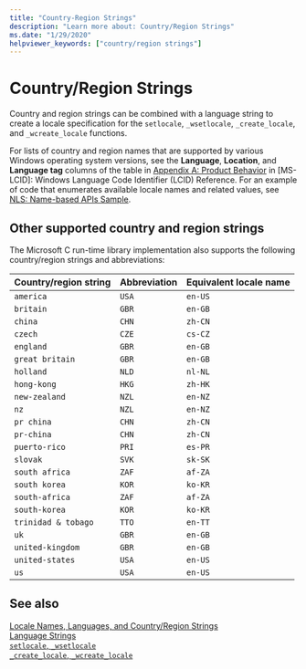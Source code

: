 ```yaml
---
title: "Country-Region Strings"
description: "Learn more about: Country/Region Strings"
ms.date: "1/29/2020"
helpviewer_keywords: ["country/region strings"]
---
```

# Country/Region Strings

Country and region strings can be combined with a language string to create a locale specification for the `setlocale`, `_wsetlocale`, `_create_locale`, and `_wcreate_locale` functions.

For lists of country and region names that are supported by various Windows operating system versions, see the **Language**, **Location**, and **Language tag** columns of the table in [Appendix A: Product Behavior](/openspecs/windows_protocols/ms-lcid/a9eac961-e77d-41a6-90a5-ce1a8b0cdb9c) in \[MS-LCID]: Windows Language Code Identifier (LCID) Reference. For an example of code that enumerates available locale names and related values, see [NLS: Name-based APIs Sample](/windows/win32/intl/nls--name-based-apis-sample).

## Other supported country and region strings

The Microsoft C run-time library implementation also supports the following country/region strings and abbreviations:

|Country/region string|Abbreviation|Equivalent locale name|
|----------------------------|------------------|----------------------------|
|`america`|`USA`|`en-US`|
|`britain`|`GBR`|`en-GB`|
|`china`|`CHN`|`zh-CN`|
|`czech`|`CZE`|`cs-CZ`|
|`england`|`GBR`|`en-GB`|
|`great britain`|`GBR`|`en-GB`|
|`holland`|`NLD`|`nl-NL`|
|`hong-kong`|`HKG`|`zh-HK`|
|`new-zealand`|`NZL`|`en-NZ`|
|`nz`|`NZL`|`en-NZ`|
|`pr china`|`CHN`|`zh-CN`|
|`pr-china`|`CHN`|`zh-CN`|
|`puerto-rico`|`PRI`|`es-PR`|
|`slovak`|`SVK`|`sk-SK`|
|`south africa`|`ZAF`|`af-ZA`|
|`south korea`|`KOR`|`ko-KR`|
|`south-africa`|`ZAF`|`af-ZA`|
|`south-korea`|`KOR`|`ko-KR`|
|`trinidad & tobago`|`TTO`|`en-TT`|
|`uk`|`GBR`|`en-GB`|
|`united-kingdom`|`GBR`|`en-GB`|
|`united-states`|`USA`|`en-US`|
|`us`|`USA`|`en-US`|

## See also

[Locale Names, Languages, and Country/Region Strings](../c-runtime-library/locale-names-languages-and-country-region-strings.md)<br/>
[Language Strings](../c-runtime-library/language-strings.md)<br/>
[`setlocale`, `_wsetlocale`](../c-runtime-library/reference/setlocale-wsetlocale.md)<br/>
[`_create_locale`, `_wcreate_locale`](../c-runtime-library/reference/create-locale-wcreate-locale.md)

